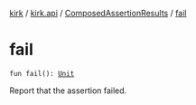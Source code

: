 [kirk](../../index.md) / [kirk.api](../index.md) / [ComposedAssertionResults](index.md) / [fail](./fail.md)

# fail

`fun fail(): `[`Unit`](https://kotlinlang.org/api/latest/jvm/stdlib/kotlin/-unit/index.html)

Report that the assertion failed.

